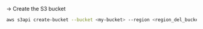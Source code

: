 → Create the S3 bucket
```bash
aws s3api create-bucket --bucket <my-bucket> --region <region_del_bucket>
```
